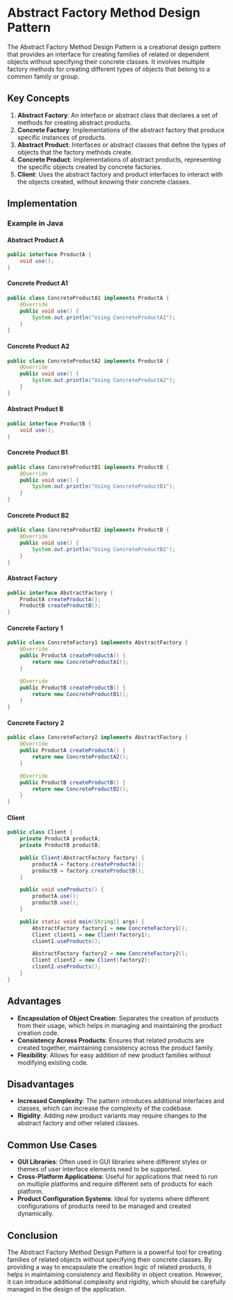 # Abstract Factory Method Design Pattern

The Abstract Factory Method Design Pattern is a creational design pattern that provides an interface for creating families of related or dependent objects without specifying their concrete classes. It involves multiple factory methods for creating different types of objects that belong to a common family or group.

## Key Concepts

1. **Abstract Factory**: An interface or abstract class that declares a set of methods for creating abstract products.
2. **Concrete Factory**: Implementations of the abstract factory that produce specific instances of products.
3. **Abstract Product**: Interfaces or abstract classes that define the types of objects that the factory methods create.
4. **Concrete Product**: Implementations of abstract products, representing the specific objects created by concrete factories.
5. **Client**: Uses the abstract factory and product interfaces to interact with the objects created, without knowing their concrete classes.

## Implementation

### Example in Java

#### Abstract Product A

```java
public interface ProductA {
    void use();
}
```

#### Concrete Product A1

```java
public class ConcreteProductA1 implements ProductA {
    @Override
    public void use() {
        System.out.println("Using ConcreteProductA1");
    }
}
```

#### Concrete Product A2

```java
public class ConcreteProductA2 implements ProductA {
    @Override
    public void use() {
        System.out.println("Using ConcreteProductA2");
    }
}
```

#### Abstract Product B

```java
public interface ProductB {
    void use();
}
```

#### Concrete Product B1

```java
public class ConcreteProductB1 implements ProductB {
    @Override
    public void use() {
        System.out.println("Using ConcreteProductB1");
    }
}
```

#### Concrete Product B2

```java
public class ConcreteProductB2 implements ProductB {
    @Override
    public void use() {
        System.out.println("Using ConcreteProductB2");
    }
}
```

#### Abstract Factory

```java
public interface AbstractFactory {
    ProductA createProductA();
    ProductB createProductB();
}
```

#### Concrete Factory 1

```java
public class ConcreteFactory1 implements AbstractFactory {
    @Override
    public ProductA createProductA() {
        return new ConcreteProductA1();
    }

    @Override
    public ProductB createProductB() {
        return new ConcreteProductB1();
    }
}
```

#### Concrete Factory 2

```java
public class ConcreteFactory2 implements AbstractFactory {
    @Override
    public ProductA createProductA() {
        return new ConcreteProductA2();
    }

    @Override
    public ProductB createProductB() {
        return new ConcreteProductB2();
    }
}
```

#### Client

```java
public class Client {
    private ProductA productA;
    private ProductB productB;

    public Client(AbstractFactory factory) {
        productA = factory.createProductA();
        productB = factory.createProductB();
    }

    public void useProducts() {
        productA.use();
        productB.use();
    }

    public static void main(String[] args) {
        AbstractFactory factory1 = new ConcreteFactory1();
        Client client1 = new Client(factory1);
        client1.useProducts();

        AbstractFactory factory2 = new ConcreteFactory2();
        Client client2 = new Client(factory2);
        client2.useProducts();
    }
}
```

## Advantages

- **Encapsulation of Object Creation**: Separates the creation of products from their usage, which helps in managing and maintaining the product creation code.
- **Consistency Across Products**: Ensures that related products are created together, maintaining consistency across the product family.
- **Flexibility**: Allows for easy addition of new product families without modifying existing code.

## Disadvantages

- **Increased Complexity**: The pattern introduces additional interfaces and classes, which can increase the complexity of the codebase.
- **Rigidity**: Adding new product variants may require changes to the abstract factory and other related classes.

## Common Use Cases

- **GUI Libraries**: Often used in GUI libraries where different styles or themes of user interface elements need to be supported.
- **Cross-Platform Applications**: Useful for applications that need to run on multiple platforms and require different sets of products for each platform.
- **Product Configuration Systems**: Ideal for systems where different configurations of products need to be managed and created dynamically.

## Conclusion

The Abstract Factory Method Design Pattern is a powerful tool for creating families of related objects without specifying their concrete classes. By providing a way to encapsulate the creation logic of related products, it helps in maintaining consistency and flexibility in object creation. However, it can introduce additional complexity and rigidity, which should be carefully managed in the design of the application.
